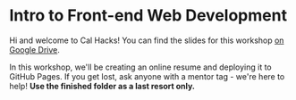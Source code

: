 # Intro to Front-end Web Development

Hi and welcome to Cal Hacks! You can find the slides for this workshop [on Google Drive](https://docs.google.com/presentation/d/1eOFjNNqW1eT8KsMtVej-3Z_SAeNdvm39lXawj2jfqZM/edit?usp=sharing).

In this workshop, we'll be creating an online resume and deploying it to GitHub Pages. If you get lost, ask anyone with a mentor tag - we're here to help! __Use the finished folder as a last resort only.__